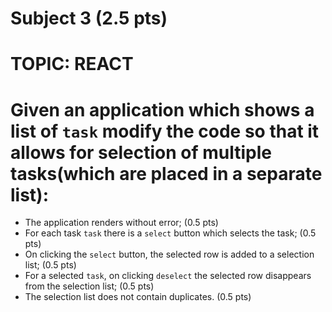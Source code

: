 # Subject 3 (2.5 pts)
# TOPIC: REACT

# Given an application which shows a list of `task` modify the code so that it allows for selection of multiple tasks(which are placed in a separate list):

- The application renders without error; (0.5 pts)
- For each task `task` there is a `select` button which selects the task; (0.5 pts)
- On clicking the `select` button, the selected row is added to a selection list; (0.5 pts)
- For a selected `task`, on clicking `deselect` the selected row disappears from the selection list; (0.5 pts)
- The selection list does not contain duplicates. (0.5 pts)
